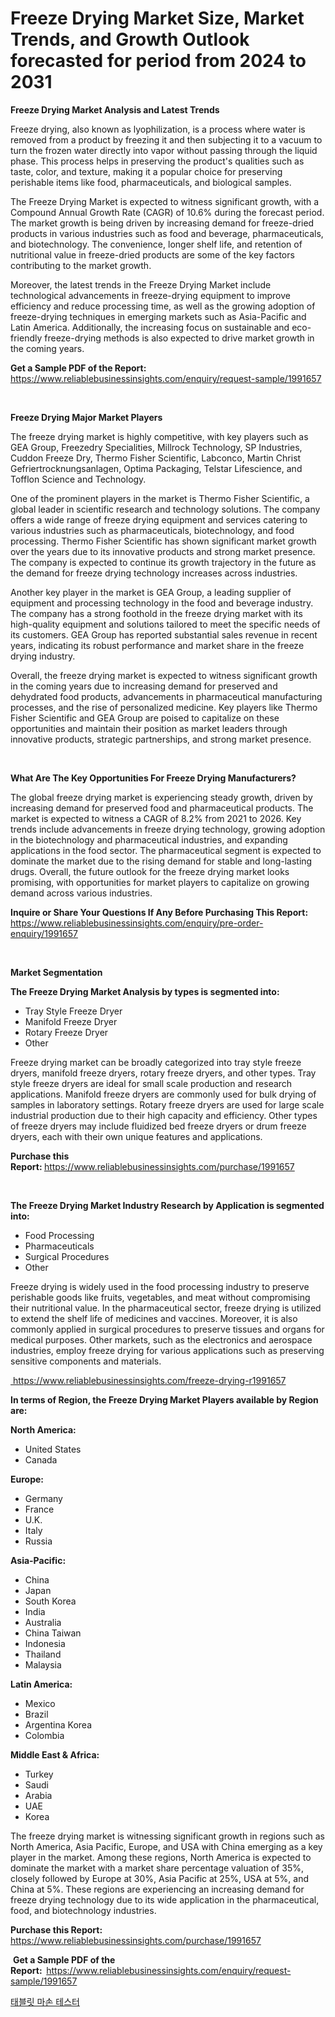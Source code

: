 <p><h1>Freeze Drying Market Size, Market Trends, and Growth Outlook forecasted for period from 2024 to 2031</h1></p><p><strong>Freeze Drying Market Analysis and Latest Trends</strong></p>
<p><p>Freeze drying, also known as lyophilization, is a process where water is removed from a product by freezing it and then subjecting it to a vacuum to turn the frozen water directly into vapor without passing through the liquid phase. This process helps in preserving the product's qualities such as taste, color, and texture, making it a popular choice for preserving perishable items like food, pharmaceuticals, and biological samples.</p><p>The Freeze Drying Market is expected to witness significant growth, with a Compound Annual Growth Rate (CAGR) of 10.6% during the forecast period. The market growth is being driven by increasing demand for freeze-dried products in various industries such as food and beverage, pharmaceuticals, and biotechnology. The convenience, longer shelf life, and retention of nutritional value in freeze-dried products are some of the key factors contributing to the market growth.</p><p>Moreover, the latest trends in the Freeze Drying Market include technological advancements in freeze-drying equipment to improve efficiency and reduce processing time, as well as the growing adoption of freeze-drying techniques in emerging markets such as Asia-Pacific and Latin America. Additionally, the increasing focus on sustainable and eco-friendly freeze-drying methods is also expected to drive market growth in the coming years.</p></p>
<p><strong>Get a Sample PDF of the Report:&nbsp;</strong> <a href="https://www.reliablebusinessinsights.com/enquiry/request-sample/1991657">https://www.reliablebusinessinsights.com/enquiry/request-sample/1991657</a></p>
<p>&nbsp;</p>
<p><strong>Freeze Drying Major Market Players</strong></p>
<p><p>The freeze drying market is highly competitive, with key players such as GEA Group, Freezedry Specialities, Millrock Technology, SP Industries, Cuddon Freeze Dry, Thermo Fisher Scientific, Labconco, Martin Christ Gefriertrocknungsanlagen, Optima Packaging, Telstar Lifescience, and Tofflon Science and Technology. </p><p>One of the prominent players in the market is Thermo Fisher Scientific, a global leader in scientific research and technology solutions. The company offers a wide range of freeze drying equipment and services catering to various industries such as pharmaceuticals, biotechnology, and food processing. Thermo Fisher Scientific has shown significant market growth over the years due to its innovative products and strong market presence. The company is expected to continue its growth trajectory in the future as the demand for freeze drying technology increases across industries.</p><p>Another key player in the market is GEA Group, a leading supplier of equipment and processing technology in the food and beverage industry. The company has a strong foothold in the freeze drying market with its high-quality equipment and solutions tailored to meet the specific needs of its customers. GEA Group has reported substantial sales revenue in recent years, indicating its robust performance and market share in the freeze drying industry.</p><p>Overall, the freeze drying market is expected to witness significant growth in the coming years due to increasing demand for preserved and dehydrated food products, advancements in pharmaceutical manufacturing processes, and the rise of personalized medicine. Key players like Thermo Fisher Scientific and GEA Group are poised to capitalize on these opportunities and maintain their position as market leaders through innovative products, strategic partnerships, and strong market presence.</p></p>
<p>&nbsp;</p>
<p><strong>What Are The Key Opportunities For Freeze Drying Manufacturers?</strong></p>
<p><p>The global freeze drying market is experiencing steady growth, driven by increasing demand for preserved food and pharmaceutical products. The market is expected to witness a CAGR of 8.2% from 2021 to 2026. Key trends include advancements in freeze drying technology, growing adoption in the biotechnology and pharmaceutical industries, and expanding applications in the food sector. The pharmaceutical segment is expected to dominate the market due to the rising demand for stable and long-lasting drugs. Overall, the future outlook for the freeze drying market looks promising, with opportunities for market players to capitalize on growing demand across various industries.</p></p>
<p><strong>Inquire or Share Your Questions If Any Before Purchasing This Report:</strong> <a href="https://www.reliablebusinessinsights.com/enquiry/pre-order-enquiry/1991657">https://www.reliablebusinessinsights.com/enquiry/pre-order-enquiry/1991657</a></p>
<p>&nbsp;</p>
<p><strong>Market Segmentation</strong></p>
<p><strong>The Freeze Drying Market Analysis by types is segmented into:</strong></p>
<p><ul><li>Tray Style Freeze Dryer</li><li>Manifold Freeze Dryer</li><li>Rotary Freeze Dryer</li><li>Other</li></ul></p>
<p><p>Freeze drying market can be broadly categorized into tray style freeze dryers, manifold freeze dryers, rotary freeze dryers, and other types. Tray style freeze dryers are ideal for small scale production and research applications. Manifold freeze dryers are commonly used for bulk drying of samples in laboratory settings. Rotary freeze dryers are used for large scale industrial production due to their high capacity and efficiency. Other types of freeze dryers may include fluidized bed freeze dryers or drum freeze dryers, each with their own unique features and applications.</p></p>
<p><strong>Purchase this Report:&nbsp;</strong><a href="https://www.reliablebusinessinsights.com/purchase/1991657">https://www.reliablebusinessinsights.com/purchase/1991657</a></p>
<p>&nbsp;</p>
<p><strong>The Freeze Drying Market Industry Research by Application is segmented into:</strong></p>
<p><ul><li>Food Processing</li><li>Pharmaceuticals</li><li>Surgical Procedures</li><li>Other</li></ul></p>
<p><p>Freeze drying is widely used in the food processing industry to preserve perishable goods like fruits, vegetables, and meat without compromising their nutritional value. In the pharmaceutical sector, freeze drying is utilized to extend the shelf life of medicines and vaccines. Moreover, it is also commonly applied in surgical procedures to preserve tissues and organs for medical purposes. Other markets, such as the electronics and aerospace industries, employ freeze drying for various applications such as preserving sensitive components and materials.</p></p>
<p><a href="https://www.reliablebusinessinsights.com/freeze-drying-r1991657">&nbsp;https://www.reliablebusinessinsights.com/freeze-drying-r1991657</a></p>
<p><strong>In terms of Region, the Freeze Drying Market Players available by Region are:</strong></p>
<p>
    <p> <strong> North America: </strong>
        <ul>
            <li>United States</li>
            <li>Canada</li>
        </ul>
        </p> 
    <p> <strong> Europe: </strong>
        <ul>
            <li>Germany</li>
            <li>France</li>
            <li>U.K.</li>
            <li>Italy</li>
            <li>Russia</li>
        </ul>
        </p> 
    <p> <strong> Asia-Pacific: </strong>
        <ul>
            <li>China</li>
            <li>Japan</li>
            <li>South Korea</li>
            <li>India</li>
            <li>Australia</li>
            <li>China Taiwan</li>
            <li>Indonesia</li>
            <li>Thailand</li>
            <li>Malaysia</li>
        </ul>
        </p> 
    <p> <strong> Latin America: </strong>
        <ul>
            <li>Mexico</li>
            <li>Brazil</li>
            <li>Argentina Korea</li>
            <li>Colombia</li>
        </ul>
        </p> 
    <p> <strong> Middle East & Africa: </strong>
        <ul>
            <li>Turkey</li>
            <li>Saudi</li>
            <li>Arabia</li>
            <li>UAE</li>
            <li>Korea</li>
        </ul>
    </p>
    </p>
<p><p>The freeze drying market is witnessing significant growth in regions such as North America, Asia Pacific, Europe, and USA with China emerging as a key player in the market. Among these regions, North America is expected to dominate the market with a market share percentage valuation of 35%, closely followed by Europe at 30%, Asia Pacific at 25%, USA at 5%, and China at 5%. These regions are experiencing an increasing demand for freeze drying technology due to its wide application in the pharmaceutical, food, and biotechnology industries.</p></p>
<p><strong>Purchase this Report: </strong><a href="https://www.reliablebusinessinsights.com/purchase/1991657">https://www.reliablebusinessinsights.com/purchase/1991657</a></p>
<p>&nbsp;<strong>Get a Sample PDF of the Report:&nbsp;&nbsp;</strong><a href="https://www.reliablebusinessinsights.com/enquiry/request-sample/1991657">https://www.reliablebusinessinsights.com/enquiry/request-sample/1991657</a></p>
<p><strong></strong></p>
<p><p><a href="https://github.com/johneahan44556754/Market-Research-Report-List-1/blob/main/7180675164126.md">태블릿 마손 테스터</a></p></p>